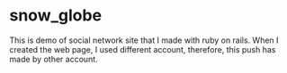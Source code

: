snow_globe 
===========================

This is demo of social network site that I made with ruby on rails. 
When I created the web page, I used different account, therefore, this push has made by other account. 

